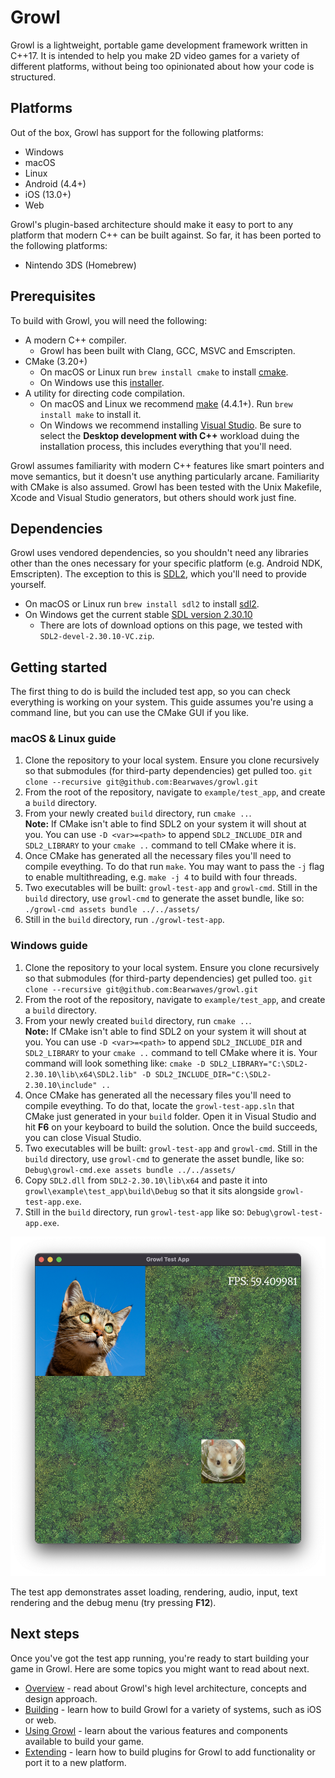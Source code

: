 # Growl

Growl is a lightweight, portable game development framework written in C++17.
It is intended to help you make 2D video games for a variety of different
platforms, without being too opinionated about how your code is structured.

## Platforms

Out of the box, Growl has support for the following platforms:

- Windows
- macOS
- Linux
- Android (4.4+)
- iOS (13.0+)
- Web

Growl's plugin-based architecture should make it easy to port to any platform
that modern C++ can be built against. So far, it has been ported to the
following platforms:

- Nintendo 3DS (Homebrew)

## Prerequisites

To build with Growl, you will need the following:

- A modern C++ compiler.
  - Growl has been built with Clang, GCC, MSVC and
Emscripten.
- CMake (3.20+)
  -   On macOS or Linux run `brew install cmake` to install [cmake](https://formulae.brew.sh/formula/cmake).
  -   On Windows use this [installer](https://cmake.org/download/).
- A utility for directing code compilation.
  -   On macOS and Linux we recommend [make](https://formulae.brew.sh/formula/make) (4.4.1+). Run `brew install make` to install it.
  -   On Windows we recommend installing [Visual Studio](https://visualstudio.microsoft.com/downloads/). Be sure to select the **Desktop development with C++** workload duing the installation process, this includes everything that you'll need.

Growl assumes familiarity with modern C++ features like smart pointers and  move
semantics, but it doesn't use anything particularly arcane. Familiarity with
CMake is also assumed. Growl has been tested with the Unix Makefile, Xcode and
Visual Studio generators, but others should work just fine.

## Dependencies

Growl uses vendored dependencies, so you shouldn't need any libraries other
than the ones necessary for your specific platform (e.g. Android NDK,
Emscripten). The exception to this is [SDL2](
https://www.libsdl.org/
), which you'll need to provide yourself.
- On macOS or Linux run `brew install sdl2` to install [sdl2](https://formulae.brew.sh/formula/sdl2).
- On Windows get the current stable [SDL version 2.30.10](https://github.com/libsdl-org/SDL/releases/tag/release-2.30.10)
  -   There are lots of download options on this page, we tested with `SDL2-devel-2.30.10-VC.zip`.

## Getting started

The first thing to do is build the included test app, so you can check
everything is working on your system. This guide assumes you're using a command
line, but you can use the CMake GUI if you like.

### macOS & Linux guide
1. Clone the repository to your local system. Ensure you clone recursively so
that submodules (for third-party dependencies) get pulled too. `git clone --recursive git@github.com:Bearwaves/growl.git`
1. From the root of the repository, navigate to `example/test_app`, and create a `build` directory.
1. From your newly created `build` directory, run `cmake ..`.<br>
**Note:** If CMake isn't able to find SDL2 on your system it will shout at you. You
can use `-D <var>=<path>` to append `SDL2_INCLUDE_DIR` and `SDL2_LIBRARY` to your `cmake ..` command to tell CMake where it
is.
1. Once CMake has generated all the necessary files you'll need to compile eveything. To do that run `make`. You may want to pass the `-j` flag to enable multithreading, e.g. `make -j 4` to build with four threads.<br>
1. Two executables will be built: `growl-test-app` and `growl-cmd`. Still in the `build` directory, use
`growl-cmd` to generate the asset bundle, like so: `./growl-cmd assets bundle ../../assets/`
1. Still in the `build` directory, run `./growl-test-app`.

### Windows guide
1. Clone the repository to your local system. Ensure you clone recursively so
that submodules (for third-party dependencies) get pulled too. `git clone --recursive git@github.com:Bearwaves/growl.git`
1. From the root of the repository, navigate to `example/test_app`, and create a `build` directory.
1. From your newly created `build` directory, run `cmake ..`.<br>
**Note:** If CMake isn't able to find SDL2 on your system it will shout at you. You
can use `-D <var>=<path>` to append `SDL2_INCLUDE_DIR` and `SDL2_LIBRARY` to your `cmake ..` command to tell CMake where it
is. Your command will look something like: `cmake -D SDL2_LIBRARY="C:\SDL2-2.30.10\lib\x64\SDL2.lib" -D SDL2_INCLUDE_DIR="C:\SDL2-2.30.10\include" ..`
1. Once CMake has generated all the necessary files you'll need to compile eveything. To do that, 
locate the `growl-test-app.sln` that CMake just generated in your `build` folder. Open it in Visual Studio and hit **F6** on your keyboard to build the solution. Once the build succeeds, you can close Visual Studio.
1. Two executables will be built: `growl-test-app` and `growl-cmd`. Still in the `build` directory, use
`growl-cmd` to generate the asset bundle, like so: `Debug\growl-cmd.exe assets bundle ../../assets/`
1. Copy `SDL2.dll` from `SDL2-2.30.10\lib\x64` and paste it into `growl\example\test_app\build\Debug` so that it sits alongside `growl-test-app.exe`.
1. Still in the `build` directory, run `growl-test-app` like so: `Debug\growl-test-app.exe`.

![testapp](_media/testapp.png)

The test app demonstrates asset loading, rendering, audio, input, text
rendering and the debug menu (try pressing **F12**).

## Next steps 

Once you've got the test app running, you're ready to start building your game
in Growl. Here are some topics you might want to read about next.

- [Overview](/overview) - read about Growl's high level architecture, concepts
and design approach.
- [Building](/building) - learn how to build Growl for a variety of systems,
such as iOS or web.
- [Using Growl](/using) - learn about the various features and components
available to build your game.
- [Extending](/extending) - learn how to build plugins for Growl to add
functionality or port it to a new platform.
